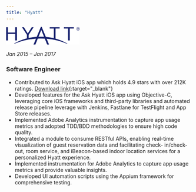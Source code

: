 ```yaml
---
title: "Hyatt"
---
```


<img src="/assets/logos/hyatt.png" width=200 alt="logo" />

_Jan 2015 – Jan 2017_

### Software Engineer

- Contributed to Ask Hyatt iOS app which holds 4.9 stars with over 212K ratings. [Download link][download]{:target="\_blank"}
- Developed features for the Ask Hyatt iOS app using Objective-C, leveraging core iOS frameworks and third-party libraries and
  automated release pipeline leverage with Jenkins, Fastlane for TestFlight and App Store releases.
- Implemented Adobe Analytics instrumentation to capture app usage metrics and adopted TDD/BDD methodologies to ensure high code quality.
- Integrated a module to consume RESTful APIs, enabling real-time visualization of guest reservation data and facilitating check-
  in/check-out, room service, and iBeacon-based indoor location services for a personalized Hyatt experience.
- Implemented instrumentation for Adobe Analytics to capture app usage metrics and provide valuable insights.
- Developed UI automation scripts using the Appium framework for comprehensive testing.

[download]: https://apps.apple.com/us/app/world-of-hyatt/id476639005
